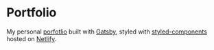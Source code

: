 # Portfolio

My personal [porfotlio](https://agata-kosior.netlify.com/) built with [Gatsby](https://www.gatsbyjs.org/), styled with [styled-components](https://www.styled-components.com/) hosted on [Netlify](https://www.netlify.com/).
